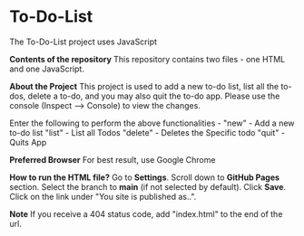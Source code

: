 # To-Do-List
The To-Do-List project uses JavaScript

**Contents of the repository**
This repository contains two files - one HTML and one JavaScript.

**About the Project**
This project is used to add a new to-do list, list all the to-dos, delete a to-do, and you may also quit the to-do app. Please use the console (Inspect --> Console) to view the changes. 

Enter the following to perform the above functionalities - 
"new" - Add a new to-do list
"list" - List all Todos
"delete" - Deletes the Specific todo
"quit" - Quits App

**Preferred Browser**
For best result, use Google Chrome

**How to run the HTML file?** 
Go to **Settings**. Scroll down to **GitHub Pages** section. Select the branch to **main** (if not selected by default). Click **Save**. Click on the link under "You site is published as..".

**Note** 
If you receive a 404 status code, add "index.html" to the end of the url. 

